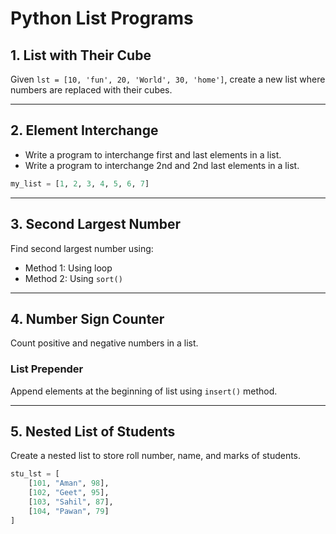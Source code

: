 # Python List Programs

## 1. List with Their Cube
Given `lst = [10, 'fun', 20, 'World', 30, 'home']`, create a new list where numbers are replaced with their cubes.

---

## 2. Element Interchange
- Write a program to interchange first and last elements in a list.
- Write a program to interchange 2nd and 2nd last elements in a list.
```python
my_list = [1, 2, 3, 4, 5, 6, 7]
```

---

## 3. Second Largest Number
Find second largest number using:
- Method 1: Using loop
- Method 2: Using `sort()`

---

## 4. Number Sign Counter
Count positive and negative numbers in a list.

### List Prepender
Append elements at the beginning of list using `insert()` method.

---

## 5. Nested List of Students
Create a nested list to store roll number, name, and marks of students.

```python
stu_lst = [
    [101, "Aman", 98],
    [102, "Geet", 95],
    [103, "Sahil", 87],
    [104, "Pawan", 79]
]
```